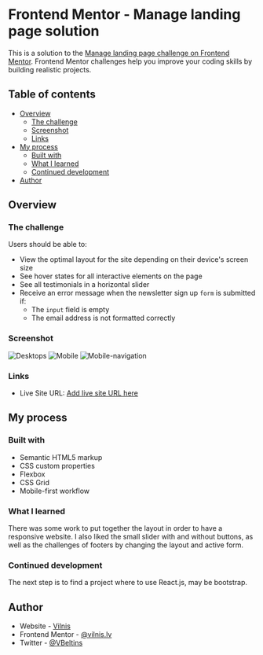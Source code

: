 # Frontend Mentor - Manage landing page solution

This is a solution to the [Manage landing page challenge on Frontend Mentor](https://www.frontendmentor.io/challenges/manage-landing-page-SLXqC6P5). Frontend Mentor challenges help you improve your coding skills by building realistic projects. 

## Table of contents

- [Overview](#overview)
  - [The challenge](#the-challenge)
  - [Screenshot](#screenshot)
  - [Links](#links)
- [My process](#my-process)
  - [Built with](#built-with)
  - [What I learned](#what-i-learned)
  - [Continued development](#continued-development)
- [Author](#author)

## Overview

### The challenge

Users should be able to:

- View the optimal layout for the site depending on their device's screen size
- See hover states for all interactive elements on the page
- See all testimonials in a horizontal slider
- Receive an error message when the newsletter sign up `form` is submitted if:
  - The `input` field is empty
  - The email address is not formatted correctly

### Screenshot

![Desktops](./screenshot-Manage-Landing-Page-Desktop.png)
![Mobile](./screenshot-Manage-Landing-Page-Mobile.png)
![Mobile-navigation](./screenshot-Manage-Landing-Page-mob_nav.png)

### Links


- Live Site URL: [Add live site URL here](https://vilnislv.github.io/fm-manage-landing-page/)

## My process

### Built with

- Semantic HTML5 markup
- CSS custom properties
- Flexbox
- CSS Grid
- Mobile-first workflow

### What I learned

There was some work to put together the layout in order to have a responsive website. I also liked the small slider with and without buttons, as well as the challenges of footers by changing the layout and active form.

### Continued development

The next step is to find a project  where to use React.js, may be bootstrap.

## Author

- Website - [Vilnis](http://www.vilnislv.com)
- Frontend Mentor - [@vilnis.lv](https://www.frontendmentor.io/profile/vilnislv)
- Twitter - [@VBeltins](https://www.twitter.com/VBeltins)


